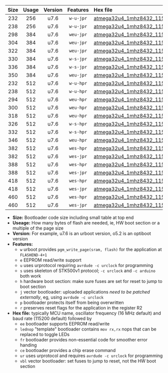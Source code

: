 |Size|Usage|Version|Features|Hex file|
|:-:|:-:|:-:|:-:|:--|
|232|256|u7.6|`w-u-jpr`|[atmega32u4_1mhz8432_115200bps_ur_vbl.hex](https://raw.githubusercontent.com/stefanrueger/urboot/main/bootloaders/atmega32u4/fcpu_1mhz8432/115200_bps/atmega32u4_1mhz8432_115200bps_ur_vbl.hex)|
|238|256|u7.6|`w-u-jpr`|[atmega32u4_1mhz8432_115200bps_lednop_ur_vbl.hex](https://raw.githubusercontent.com/stefanrueger/urboot/main/bootloaders/atmega32u4/fcpu_1mhz8432/115200_bps/atmega32u4_1mhz8432_115200bps_lednop_ur_vbl.hex)|
|298|384|u7.6|`weu-jpr`|[atmega32u4_1mhz8432_115200bps_ee_ur_vbl.hex](https://raw.githubusercontent.com/stefanrueger/urboot/main/bootloaders/atmega32u4/fcpu_1mhz8432/115200_bps/atmega32u4_1mhz8432_115200bps_ee_ur_vbl.hex)|
|304|384|u7.6|`weu-jpr`|[atmega32u4_1mhz8432_115200bps_ee_lednop_ur_vbl.hex](https://raw.githubusercontent.com/stefanrueger/urboot/main/bootloaders/atmega32u4/fcpu_1mhz8432/115200_bps/atmega32u4_1mhz8432_115200bps_ee_lednop_ur_vbl.hex)|
|322|384|u7.6|`weu-jpr`|[atmega32u4_1mhz8432_115200bps_ee_lednop_fr_ur_vbl.hex](https://raw.githubusercontent.com/stefanrueger/urboot/main/bootloaders/atmega32u4/fcpu_1mhz8432/115200_bps/atmega32u4_1mhz8432_115200bps_ee_lednop_fr_ur_vbl.hex)|
|330|384|u7.6|`w-s-jpr`|[atmega32u4_1mhz8432_115200bps_vbl.hex](https://raw.githubusercontent.com/stefanrueger/urboot/main/bootloaders/atmega32u4/fcpu_1mhz8432/115200_bps/atmega32u4_1mhz8432_115200bps_vbl.hex)|
|336|384|u7.6|`w-s-jpr`|[atmega32u4_1mhz8432_115200bps_lednop_vbl.hex](https://raw.githubusercontent.com/stefanrueger/urboot/main/bootloaders/atmega32u4/fcpu_1mhz8432/115200_bps/atmega32u4_1mhz8432_115200bps_lednop_vbl.hex)|
|350|384|u7.6|`weu-jpr`|[atmega32u4_1mhz8432_115200bps_ee_lednop_fr_ce_ur_vbl.hex](https://raw.githubusercontent.com/stefanrueger/urboot/main/bootloaders/atmega32u4/fcpu_1mhz8432/115200_bps/atmega32u4_1mhz8432_115200bps_ee_lednop_fr_ce_ur_vbl.hex)|
|232|512|u7.6|`w-u-hpr`|[atmega32u4_1mhz8432_115200bps_ur.hex](https://raw.githubusercontent.com/stefanrueger/urboot/main/bootloaders/atmega32u4/fcpu_1mhz8432/115200_bps/atmega32u4_1mhz8432_115200bps_ur.hex)|
|238|512|u7.6|`w-u-hpr`|[atmega32u4_1mhz8432_115200bps_lednop_ur.hex](https://raw.githubusercontent.com/stefanrueger/urboot/main/bootloaders/atmega32u4/fcpu_1mhz8432/115200_bps/atmega32u4_1mhz8432_115200bps_lednop_ur.hex)|
|294|512|u7.6|`weu-hpr`|[atmega32u4_1mhz8432_115200bps_ee_ur.hex](https://raw.githubusercontent.com/stefanrueger/urboot/main/bootloaders/atmega32u4/fcpu_1mhz8432/115200_bps/atmega32u4_1mhz8432_115200bps_ee_ur.hex)|
|300|512|u7.6|`weu-hpr`|[atmega32u4_1mhz8432_115200bps_ee_lednop_ur.hex](https://raw.githubusercontent.com/stefanrueger/urboot/main/bootloaders/atmega32u4/fcpu_1mhz8432/115200_bps/atmega32u4_1mhz8432_115200bps_ee_lednop_ur.hex)|
|318|512|u7.6|`weu-hpr`|[atmega32u4_1mhz8432_115200bps_ee_lednop_fr_ur.hex](https://raw.githubusercontent.com/stefanrueger/urboot/main/bootloaders/atmega32u4/fcpu_1mhz8432/115200_bps/atmega32u4_1mhz8432_115200bps_ee_lednop_fr_ur.hex)|
|326|512|u7.6|`w-s-hpr`|[atmega32u4_1mhz8432_115200bps.hex](https://raw.githubusercontent.com/stefanrueger/urboot/main/bootloaders/atmega32u4/fcpu_1mhz8432/115200_bps/atmega32u4_1mhz8432_115200bps.hex)|
|332|512|u7.6|`w-s-hpr`|[atmega32u4_1mhz8432_115200bps_lednop.hex](https://raw.githubusercontent.com/stefanrueger/urboot/main/bootloaders/atmega32u4/fcpu_1mhz8432/115200_bps/atmega32u4_1mhz8432_115200bps_lednop.hex)|
|346|512|u7.6|`weu-hpr`|[atmega32u4_1mhz8432_115200bps_ee_lednop_fr_ce_ur.hex](https://raw.githubusercontent.com/stefanrueger/urboot/main/bootloaders/atmega32u4/fcpu_1mhz8432/115200_bps/atmega32u4_1mhz8432_115200bps_ee_lednop_fr_ce_ur.hex)|
|382|512|u7.6|`wes-hpr`|[atmega32u4_1mhz8432_115200bps_ee.hex](https://raw.githubusercontent.com/stefanrueger/urboot/main/bootloaders/atmega32u4/fcpu_1mhz8432/115200_bps/atmega32u4_1mhz8432_115200bps_ee.hex)|
|382|512|u7.6|`wes-jpr`|[atmega32u4_1mhz8432_115200bps_ee_vbl.hex](https://raw.githubusercontent.com/stefanrueger/urboot/main/bootloaders/atmega32u4/fcpu_1mhz8432/115200_bps/atmega32u4_1mhz8432_115200bps_ee_vbl.hex)|
|388|512|u7.6|`wes-hpr`|[atmega32u4_1mhz8432_115200bps_ee_lednop.hex](https://raw.githubusercontent.com/stefanrueger/urboot/main/bootloaders/atmega32u4/fcpu_1mhz8432/115200_bps/atmega32u4_1mhz8432_115200bps_ee_lednop.hex)|
|388|512|u7.6|`wes-jpr`|[atmega32u4_1mhz8432_115200bps_ee_lednop_vbl.hex](https://raw.githubusercontent.com/stefanrueger/urboot/main/bootloaders/atmega32u4/fcpu_1mhz8432/115200_bps/atmega32u4_1mhz8432_115200bps_ee_lednop_vbl.hex)|
|418|512|u7.6|`wes-hpr`|[atmega32u4_1mhz8432_115200bps_ee_lednop_fr.hex](https://raw.githubusercontent.com/stefanrueger/urboot/main/bootloaders/atmega32u4/fcpu_1mhz8432/115200_bps/atmega32u4_1mhz8432_115200bps_ee_lednop_fr.hex)|
|418|512|u7.6|`wes-jpr`|[atmega32u4_1mhz8432_115200bps_ee_lednop_fr_vbl.hex](https://raw.githubusercontent.com/stefanrueger/urboot/main/bootloaders/atmega32u4/fcpu_1mhz8432/115200_bps/atmega32u4_1mhz8432_115200bps_ee_lednop_fr_vbl.hex)|
|460|512|u7.6|`wes-hpr`|[atmega32u4_1mhz8432_115200bps_ee_lednop_fr_ce.hex](https://raw.githubusercontent.com/stefanrueger/urboot/main/bootloaders/atmega32u4/fcpu_1mhz8432/115200_bps/atmega32u4_1mhz8432_115200bps_ee_lednop_fr_ce.hex)|
|460|512|u7.6|`wes-jpr`|[atmega32u4_1mhz8432_115200bps_ee_lednop_fr_ce_vbl.hex](https://raw.githubusercontent.com/stefanrueger/urboot/main/bootloaders/atmega32u4/fcpu_1mhz8432/115200_bps/atmega32u4_1mhz8432_115200bps_ee_lednop_fr_ce_vbl.hex)|

- **Size:** Bootloader code size including small table at top end
- **Useage:** How many bytes of flash are needed, ie, HW boot section or a multiple of the page size
- **Version:** For example, u7.6 is an urboot version, o5.2 is an optiboot version
- **Features:**
  + `w` urboot provides `pgm_write_page(sram, flash)` for the application at `FLASHEND-4+1`
  + `e` EEPROM read/write support
  + `u` uses urprotocol requiring `avrdude -c urclock` for programming
  + `s` uses skeleton of STK500v1 protocol; `-c urclock` and `-c arduino` both work
  + `h` hardware boot section: make sure fuses are set for reset to jump to boot section
  + `j` vector bootloader: uploaded applications *need to be patched externally*, eg, using `avrdude -c urclock`
  + `p` bootloader protects itself from being overwritten
  + `r` preserves reset flags for the application in the register R2
- **Hex file:** typically MCU name, oscillator frequency (16 MHz default) and baud rate (115200 default) followed by
  + `ee` bootloader supports EEPROM read/write
  + `lednop` "template" bootloader contains `mov rx,rx` nops that can be replaced to toggle LEDs
  + `fr` bootloader provides non-essential code for smoother error handing
  + `ce` bootloader provides a chip erase command
  + `ur` uses urprotocol and requires `avrdude -c urclock` for programming
  + `vbl` vector bootloader: set fuses to jump to reset, not the HW boot section

